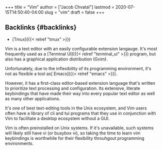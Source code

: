 +++
title = "Vim"
author = ["Jacob Chvatal"]
lastmod = 2020-07-15T14:50:40-04:00
slug = "vim"
draft = false
+++

## Backlinks {#backlinks}

-   [Tmux]({{< relref "tmux" >}})

Vim is a text editor with an easily configurable extension langauge.
It's most frequently used as a [Terminal UI]({{< relref "terminal_ui" >}}) program,
but also has a graphical application distribution (Gvim).

Unfortunately, due to the inflexibility of its programming environment,
it's not as flexible a tool as[ Emacs]({{< relref "emacs" >}}).

However, it has a first-class editor-based extension language
that's written to prioritize text processing and configuration.
Its extensive, literate keybindings that have made their way
into every popular text editor as well as many other applications.

It's one of best text-editing tools in the Unix ecosystem,
and Vim users often have a library of cli and tui programs that they use
in conjunction with Vim to facilitate a desktop ecosystem without a GUI.

Vim is often preinstalled on Unix systems. If it's unavailable,
such systems will likely still have vi (or busybox vi), so taking the time
to learn vim keybindings is worthwhile for their flexibility throuhgout
programming environments.
